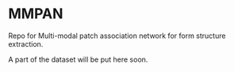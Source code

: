 # MMPAN
Repo for Multi-modal patch association network for form structure extraction.

A part of the dataset will be put here soon.
